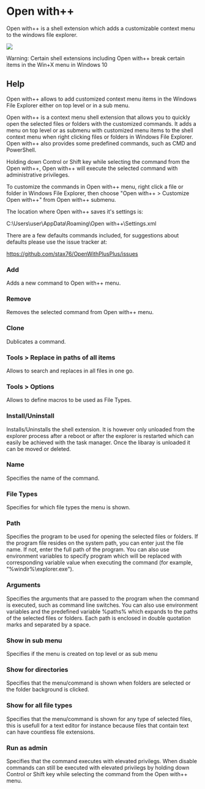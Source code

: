 # Open with++

Open with++ is a shell extension which adds a customizable context menu to the windows file explorer.

![](https://raw.githubusercontent.com/stax76/OpenWithPlusPlus/master/OpenWithPlusPlus.png)

Warning: Certain shell extensions including Open with++ break certain items in the Win+X menu in Windows 10

## Help

Open with++ allows to add customized context menu items in the Windows File Explorer either on top level or in a sub menu.

Open with++ is a context menu shell extension that allows you to quickly open the selected files or folders with the customized commands. It adds a menu on top level or as submenu with customized menu items to the shell context menu when right clicking files or folders in Windows File Explorer. Open with++ also provides some predefined commands, such as CMD and PowerShell.

Holding down Control or Shift key while selecting the command from the Open with++, Open with++ will execute the selected command with administrative privileges.

To customize the commands in Open with++ menu, right click a file or folder in Windows File Explorer, then choose "Open with++ > Customize Open with++" from Open with++ submenu.

The location where Open with++ saves it's settings is:

C:\Users\user\AppData\Roaming\Open with++\Settings.xml

There are a few defaults commands included, for suggestions about defaults please use the issue tracker at:

https://github.com/stax76/OpenWithPlusPlus/issues

### Add

Adds a new command to Open with++ menu.

### Remove

Removes the selected command from Open with++ menu.

### Clone

Dublicates a command.

### Tools > Replace in paths of all items

Allows to search and replaces in all files in one go.

### Tools > Options

Allows to define macros to be used as File Types.

### Install/Uninstall

Installs/Uninstalls the shell extension. It is however only unloaded from the explorer process after a reboot or after the explorer is restarted which can easily be achieved with the task manager. Once the libaray is unloaded it can be moved or deleted.

### Name

Specifies the name of the command.

### File Types

Specifies for which file types the menu is shown.

### Path

Specifies the program to be used for opening the selected files or folders. If the program file resides on the system path, you can enter just the file name. If not, enter the full path of the program. You can also use environment variables to specify program which will be replaced with corresponding variable value when executing the command (for example, "%windir%\explorer.exe").

### Arguments

Specifies the arguments that are passed to the program when the command is executed, such as command line switches. You can also use environment variables and the predefined variable %paths% which expands to the paths of the selected files or folders. Each path is enclosed in double quotation marks and separated by a space.

### Show in sub menu

Specifies if the menu is created on top level or as sub menu

### Show for directories

Specifies that the menu/command is shown when folders are selected or the folder background is clicked.

### Show for all file types

Specifies that the menu/command is shown for any type of selected files, this is usefull for a text editor for instance because files that contain text can have countless file extensions.

### Run as admin

Specifies that the command executes with elevated privilegs. When disable commands can still be executed with elevated privilegs by holding down Control or Shift key while selecting the command from the Open with++ menu.
